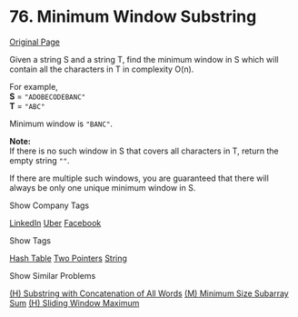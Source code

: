 # 76. Minimum Window Substring

[Original Page](https://leetcode.com/problems/minimum-window-substring/)

Given a string S and a string T, find the minimum window in S which will contain all the characters in T in complexity O(n).

For example,  
**S** = `"ADOBECODEBANC"`  
**T** = `"ABC"`  

Minimum window is `"BANC"`.

**Note:**  
If there is no such window in S that covers all characters in T, return the empty string `""`.

If there are multiple such windows, you are guaranteed that there will always be only one unique minimum window in S.

<div>

<div id="company_tags" class="btn btn-xs btn-warning">Show Company Tags</div>

<span class="hidebutton">[LinkedIn](/company/linkedin/) [Uber](/company/uber/) [Facebook](/company/facebook/)</span></div>

<div>

<div id="tags" class="btn btn-xs btn-warning">Show Tags</div>

<span class="hidebutton">[Hash Table](/tag/hash-table/) [Two Pointers](/tag/two-pointers/) [String](/tag/string/)</span></div>

<div>

<div id="similar" class="btn btn-xs btn-warning">Show Similar Problems</div>

<span class="hidebutton">[(H) Substring with Concatenation of All Words](/problems/substring-with-concatenation-of-all-words/) [(M) Minimum Size Subarray Sum](/problems/minimum-size-subarray-sum/) [(H) Sliding Window Maximum](/problems/sliding-window-maximum/)</span></div>